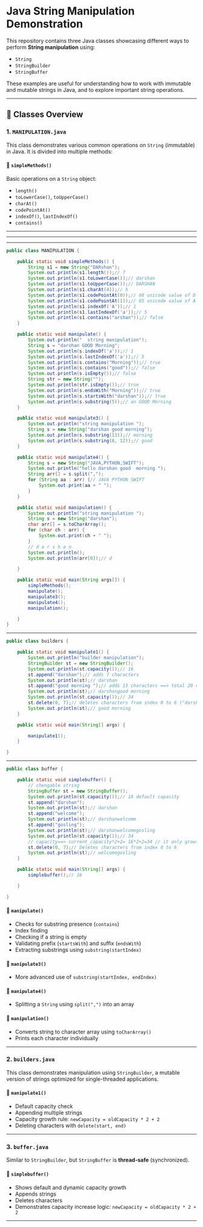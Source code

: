# Java String Manipulation Demonstration

This repository contains three Java classes showcasing different ways to perform **String manipulation** using:
- `String`
- `StringBuilder`
- `StringBuffer`

These examples are useful for understanding how to work with immutable and mutable strings in Java, and to explore important string operations.

---

## 📁 Classes Overview

### 1. `MANIPULATION.java`

This class demonstrates various common operations on `String` (immutable) in Java. It is divided into multiple methods:

#### 🔹 `simpleMethods()`
Basic operations on a `String` object:
- `length()`
- `toLowerCase()`, `toUpperCase()`
- `charAt()`
- `codePointAt()`
- `indexOf()`, `lastIndexOf()`
- `contains()`





---
---

---
```java
public class MANIPULATION {

    public static void simpleMethods() {
        String s1 = new String("DARshan");
        System.out.println(s1.length());// 7
        System.out.println(s1.toLowerCase());// darshan
        System.out.println(s1.toUpperCase());// DARSHAN
        System.out.println(s1.charAt(4));// h
        System.out.println(s1.codePointAt(0));// 68 unicode value of D
        System.out.println(s1.codePointAt(1));// 65 unicode value of A
        System.out.println(s1.indexOf('A'));// 1
        System.out.println(s1.lastIndexOf('a'));// 5
        System.out.println(s1.contains("arshan"));// false
    }

    public static void manipulate() {
        System.out.println("  string manipulation");
        String s = "darshan GOOD Morning";
        System.out.println(s.indexOf('a'));// 1
        System.out.println(s.lastIndexOf('a'));// 5
        System.out.println(s.contains("Morning"));// true
        System.out.println(s.contains("good"));// false
        System.out.println(s.isEmpty());// false
        String str = new String("");
        System.out.println(str.isEmpty());// true
        System.out.println(s.endsWith("Morning"));// true
        System.out.println(s.startsWith("darshan"));// true
        System.out.println(s.substring(5));// an GOOD Morning
    }

    public static void manipulate3() {
        System.out.println("string manipulation ");
        String s = new String("darshan good morning");
        System.out.println(s.substring(13));// morning
        System.out.println(s.substring(8, 12));// good
    }

    public static void manipulate4() {
        String s = new String("JAVA,PYTHON,SWIFT");
        System.out.println("hello darshan good  morning ");
        String arr[] = s.split(",");
        for (String aa : arr) {// JAVA PYTHON SWIFT
            System.out.print(aa + " ");
        }
    }

    public static void manipulation() {
        System.out.println("string manipulation ");
        String s = new String("darshan");
        char arr[] = s.toCharArray();
        for (char ch : arr) {
            System.out.print(ch + " ");
        }
        // d a r s h a n
        System.out.println();
        System.out.println(arr[0]);// d

    }

    public static void main(String args[]) {
        simpleMethods();
        manipulate();
        manipulate3();
        manipulate4();
        manipulation();

    }
}
```
---
```java
public class builders {

    public static void manipulate1() {
        System.out.println("builder manipulation");
        StringBuilder st = new StringBuilder();
        System.out.println(st.capacity());// 16
        st.append("darshan");// adds 7 characters
        System.out.println(st);// darshan
        st.append("good morning ");// adds 13 characters ==> total 20 characters
        System.out.println(st);// darshangood morning
        System.out.println(st.capacity());// 34
        st.delete(0, 7);// deletes characters from index 0 to 6 ("darshan")
        System.out.println(st);// good morning
    }

    public static void main(String[] args) {

        manipulate1();
    }

}
```
---
```java
public class buffer {

    public static void simplebuffer() {
        // chengable string
        StringBuffer st = new StringBuffer();
        System.out.println(st.capacity());// 16 default capacity
        st.append("darshan");
        System.out.println(st);// darshan
        st.append("welcome");
        System.out.println(st);// darshanwelcome
        st.append("gosling");
        System.out.println(st);// darshanwelcomegosling
        System.out.println(st.capacity());// 34
        // capacity==> current_capacity*2+2= 16*2+2=34 // it only grows when needed.
        st.delete(0, 7);// Deletes characters from index 0 to 6
        System.out.println(st);// welcomegosling
    }

    public static void main(String[] args) {
        simplebuffer();// 16

    }

}
```



#### 🔹 `manipulate()`
- Checks for substring presence (`contains`)
- Index finding
- Checking if a string is empty
- Validating prefix (`startsWith`) and suffix (`endsWith`)
- Extracting substrings using `substring(startIndex)`

#### 🔹 `manipulate3()`
- More advanced use of `substring(startIndex, endIndex)`

#### 🔹 `manipulate4()`
- Splitting a `String` using `split(",")` into an array

#### 🔹 `manipulation()`
- Converts string to character array using `toCharArray()`
- Prints each character individually

---

### 2. `builders.java`

This class demonstrates manipulation using `StringBuilder`, a mutable version of strings optimized for single-threaded applications.

#### 🔹 `manipulate1()`
- Default capacity check
- Appending multiple strings
- Capacity growth rule: `newCapacity = oldCapacity * 2 + 2`
- Deleting characters with `delete(start, end)`

---

### 3. `buffer.java`

Similar to `StringBuilder`, but `StringBuffer` is **thread-safe** (synchronized).

#### 🔹 `simplebuffer()`
- Shows default and dynamic capacity growth
- Appends strings
- Deletes characters
- Demonstrates capacity increase logic: `newCapacity = oldCapacity * 2 + 2`

---

